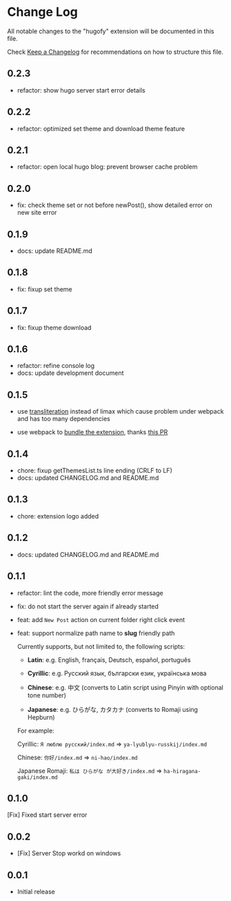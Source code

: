 # Change Log

All notable changes to the "hugofy" extension will be documented in this file.

Check [Keep a Changelog](http://keepachangelog.com/) for recommendations on how to structure this file.

## 0.2.3

- refactor: show hugo server start error details

## 0.2.2

- refactor: optimized set theme and download theme feature

## 0.2.1

- refactor: open local hugo blog: prevent browser cache problem

## 0.2.0

- fix: check theme set or not before newPost(), show detailed error on new site error

## 0.1.9

- docs: update README.md

## 0.1.8

- fix: fixup set theme

## 0.1.7

- fix: fixup theme download

## 0.1.6

- refactor: refine console log
- docs: update development document

## 0.1.5

- use [transliteration](https://www.npmjs.com/package/transliteration) instead of limax
  which cause problem under webpack and has too many dependencies

- use webpack to [bundle the extension](https://code.visualstudio.com/api/working-with-extensions/bundling-extension),
  thanks [this PR](https://github.com/Microsoft/vscode-references-view/pull/50)

## 0.1.4

- chore: fixup getThemesList.ts line ending (CRLF to LF)
- docs: updated CHANGELOG.md and README.md

## 0.1.3

- chore: extension logo added

## 0.1.2

- docs: updated CHANGELOG.md and README.md

## 0.1.1

- refactor: lint the code, more friendly error message
- fix: do not start the server again if already started
- feat: add `New Post` action on current folder right click event
- feat: support normalize path name to **slug** friendly path

  Currently supports, but not limited to, the following scripts:

  - **Latin**: e.g. English, français, Deutsch, español, português

  - **Cyrillic**: e.g. Русский язык, български език, українська мова

  - **Chinese**: e.g. 中文 (converts to Latin script using Pinyin with optional tone number)

  - **Japanese**: e.g. ひらがな, カタカナ (converts to Romaji using Hepburn)

  For example:

  Cyrillic: `Я люблю русский/index.md`  => `ya-lyublyu-russkij/index.md`

    Chinese: `你好/index.md` => `ni-hao/index.md`

    Japanese Romaji: `私は ひらがな が大好き/index.md` => `ha-hiragana-gaki/index.md`

## 0.1.0

[Fix] Fixed start server error

## 0.0.2

- [Fix] Server Stop workd on windows

## 0.0.1

- Initial release